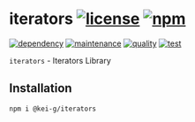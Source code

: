 # iterators [![license][license-image]][license-url] [![npm][npm-image]][npm-url]

[![dependency][depencency-image]][dependency-url] [![maintenance][maintenance-image]][npmsio-url] [![quality][quality-image]][npmsio-url] [![test][travis-image]][travis-url]

`iterators` - Iterators Library

## Installation

```shell
npm i @kei-g/iterators
```

[depencency-image]:https://img.shields.io/librariesio/release/npm/@kei-g/iterators?logo=nodedotjs
[dependency-url]:https://npmjs.com/package/@kei-g/iterators?activeTab=dependencies
[license-image]:https://img.shields.io/github/license/kei-g/iterators
[license-url]:https://opensource.org/licenses/BSD-3-Clause
[maintenance-image]:https://img.shields.io/npms-io/maintenance-score/@kei-g/iterators?logo=npm
[npm-image]:https://img.shields.io/npm/v/@kei-g/iterators?logo=npm
[npm-url]:https://npmjs.com/@kei-g/iterators
[npmsio-url]:https://npms.io/search?q=%40kei-g%2Fiterators
[quality-image]:https://img.shields.io/npms-io/quality-score/@kei-g/iterators?logo=npm
[travis-image]:https://img.shields.io/travis/com/kei-g/iterators/main.svg?logo=travis
[travis-url]:https://travis-ci.com/kei-g/iterators
